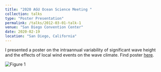 ```yaml
---
title: "2020 AGU Ocean Science Meeting "
collection: talks
type: "Poster Presentation"
permalink: /talks/2012-03-01-talk-1
venue: "San Diego Convention Center"
date: 2020-02-19
location: "San Diego, California"
---
```


I presented a poster on the intraannual variability of significant wave height and the effects of local wind events on the wave climate. Find poster [here](http://lcolosi.github.io/files/OSM_2020_poster.pdf).

![Figure 1](https://lcolosi.github.io/files/OSM_2020_img.png "Poster presentation OSM 2020.")
